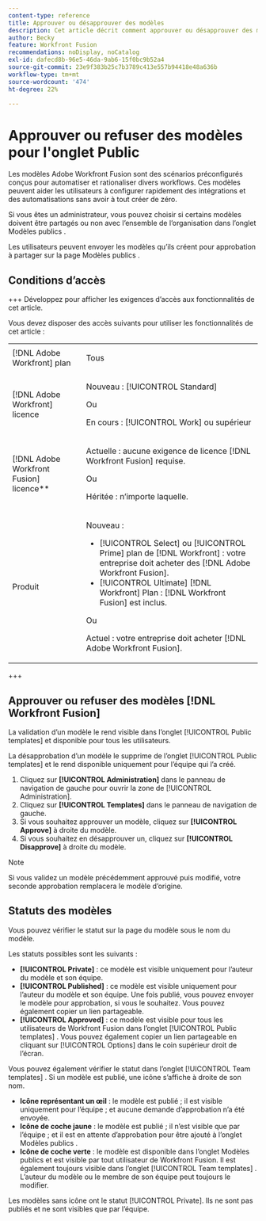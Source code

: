 ```yaml
---
content-type: reference
title: Approuver ou désapprouver des modèles
description: Cet article décrit comment approuver ou désapprouver des modèles Fusion.
author: Becky
feature: Workfront Fusion
recommendations: noDisplay, noCatalog
exl-id: dafecd8b-96e5-46da-9ab6-15f0bc9b52a4
source-git-commit: 23e9f383b25c7b3789c413e557b94418e48a636b
workflow-type: tm+mt
source-wordcount: '474'
ht-degree: 22%

---
```


# Approuver ou refuser des modèles pour l&#39;onglet Public

Les modèles Adobe Workfront Fusion sont des scénarios préconfigurés conçus pour automatiser et rationaliser divers workflows. Ces modèles peuvent aider les utilisateurs à configurer rapidement des intégrations et des automatisations sans avoir à tout créer de zéro.

Si vous êtes un administrateur, vous pouvez choisir si certains modèles doivent être partagés ou non avec l’ensemble de l’organisation dans l’onglet Modèles publics .

Les utilisateurs peuvent envoyer les modèles qu’ils créent pour approbation à partager sur la page Modèles publics . <!--do the have to be requested or can an admin just choose to approve?-->

## Conditions d’accès

+++ Développez pour afficher les exigences d’accès aux fonctionnalités de cet article.

Vous devez disposer des accès suivants pour utiliser les fonctionnalités de cet article :

<table style="table-layout:auto">
  <col>
  <col>
  <tbody>
    <tr>
      <td role="rowheader">[!DNL Adobe Workfront] plan</td>
      <td><p>Tous</p></td>
    </tr>
    <tr data-mc-conditions="">
      <td role="rowheader">[!DNL Adobe Workfront] licence</td>
      <td><p>Nouveau : [!UICONTROL Standard]</p><p>Ou</p><p>En cours : [!UICONTROL Work] ou supérieur</p></td>
    </tr>
    <tr>
      <td role="rowheader">[!DNL Adobe Workfront Fusion] licence**</td>
      <td>
        <p>Actuelle : aucune exigence de licence [!DNL Workfront Fusion] requise.</p>
        <p>Ou</p>
        <p>Héritée : n’importe laquelle.</p>
      </td>
    </tr>
    <tr>
      <td role="rowheader">Produit</td>
      <td>
        <p>Nouveau :</p>
        <ul>
          <li>[!UICONTROL Select] ou [!UICONTROL Prime] plan de [!DNL Workfront] : votre entreprise doit acheter des [!DNL Adobe Workfront Fusion].</li>
          <li>[!UICONTROL Ultimate] [!DNL Workfront] Plan : [!DNL Workfront Fusion] est inclus.</li>
        </ul>
        <p>Ou</p>
        <p>Actuel : votre entreprise doit acheter [!DNL Adobe Workfront Fusion].</p>
      </td>
    </tr>
  </tbody>
</table>

<!--
For more detail about the information in this table, see [Access requirements in Workfront documentation](/help/quicksilver/administration-and-setup/add-users/access-levels-and-object-permissions/access-level-requirements-in-documentation.md). 

For information on [!DNL Adobe Workfront Fusion] licenses, see [[!DNL Adobe Workfront Fusion] licenses](../../workfront-fusion/get-started/license-automation-vs-integration.md).-->

+++

## Approuver ou refuser des modèles [!DNL Workfront Fusion]

La validation d’un modèle le rend visible dans l’onglet [!UICONTROL Public templates] et disponible pour tous les utilisateurs.

La désapprobation d’un modèle le supprime de l’onglet [!UICONTROL Public templates] et le rend disponible uniquement pour l’équipe qui l’a créé.

1. Cliquez sur **[!UICONTROL Administration]** dans le panneau de navigation de gauche pour ouvrir la zone de [!UICONTROL Administration].
1. Cliquez sur **[!UICONTROL Templates]** dans le panneau de navigation de gauche.
1. Si vous souhaitez approuver un modèle, cliquez sur **[!UICONTROL Approve]** à droite du modèle.
1. Si vous souhaitez en désapprouver un, cliquez sur **[!UICONTROL Disapprove]** à droite du modèle.

>[!NOTE]
>
>Si vous validez un modèle précédemment approuvé puis modifié, votre seconde approbation remplacera le modèle d’origine.


## Statuts des modèles

Vous pouvez vérifier le statut sur la page du modèle sous le nom du modèle.

Les statuts possibles sont les suivants :

* **[!UICONTROL Private]** : ce modèle est visible uniquement pour l’auteur du modèle et son équipe.
* **[!UICONTROL Published]** : ce modèle est visible uniquement pour l’auteur du modèle et son équipe. Une fois publié, vous pouvez envoyer le modèle pour approbation, si vous le souhaitez. Vous pouvez également copier un lien partageable.
* **[!UICONTROL Approved]** : ce modèle est visible pour tous les utilisateurs de Workfront Fusion dans l’onglet [!UICONTROL Public templates] . Vous pouvez également copier un lien partageable en cliquant sur [!UICONTROL Options] dans le coin supérieur droit de l’écran.

Vous pouvez également vérifier le statut dans l’onglet [!UICONTROL Team templates] . Si un modèle est publié, une icône s’affiche à droite de son nom.

* **Icône représentant un œil** : le modèle est publié ; il est visible uniquement pour l’équipe ; et aucune demande d’approbation n’a été envoyée.
* **Icône de coche jaune** : le modèle est publié ; il n’est visible que par l’équipe ; et il est en attente d’approbation pour être ajouté à l’onglet Modèles publics .
* **Icône de coche verte** : le modèle est disponible dans l’onglet Modèles publics et est visible par tout utilisateur de Workfront Fusion. Il est également toujours visible dans l’onglet [!UICONTROL Team templates] . L’auteur du modèle ou le membre de son équipe peut toujours le modifier.

Les modèles sans icône ont le statut [!UICONTROL Private]. Ils ne sont pas publiés et ne sont visibles que par l’équipe.


<!--

## Questions about how this works

Editing

1. If an admin edits a template, do they have to publish again? ... Do they have to approve again?
1. What does publishing actually do?
1. Does a user have to submit for approval to share on the Public tab or can admin go through and approve/reject which ones they want? 
1. What is the admin approving? Does a user have to submit it for approval? 



What does "Publishing" mean?
What does "Approving" mean?
If an admin edits a template, do they have to publish again? ... Do they have to approve again?
Does a user have to submit for approval to share on the Public tab or can admin go through and approve/reject which ones they want? 
What is the admin approving? Does a user have to submit it for approval?

-->
